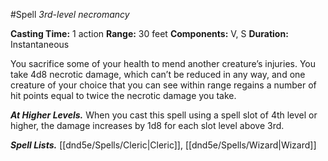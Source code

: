 #Spell
*3rd-level necromancy*

**Casting Time:** 1 action
**Range:** 30 feet
**Components:** V, S
**Duration:** Instantaneous

You sacrifice some of your health to mend another creature’s injuries. You take 4d8 necrotic damage, which can’t be reduced in any way, and one creature of your choice that you can see within range regains a number of hit points equal to twice the necrotic damage you take.

***At Higher Levels.*** When you cast this spell using a spell slot of 4th level or higher, the damage increases by 1d8 for each slot level above 3rd.

***Spell Lists.*** [[dnd5e/Spells/Cleric\|Cleric]], [[dnd5e/Spells/Wizard\|Wizard]]